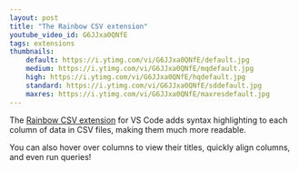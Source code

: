 ```yaml
---
layout: post
title: "The Rainbow CSV extension"
youtube_video_id: G6JJxa0QNfE
tags: extensions
thumbnails:
    default: https://i.ytimg.com/vi/G6JJxa0QNfE/default.jpg
    medium: https://i.ytimg.com/vi/G6JJxa0QNfE/mqdefault.jpg
    high: https://i.ytimg.com/vi/G6JJxa0QNfE/hqdefault.jpg
    standard: https://i.ytimg.com/vi/G6JJxa0QNfE/sddefault.jpg
    maxres: https://i.ytimg.com/vi/G6JJxa0QNfE/maxresdefault.jpg
---
```


The [Rainbow CSV extension](https://marketplace.visualstudio.com/items?itemName=mechatroner.rainbow-csv) for VS Code adds syntax highlighting to each column of data in CSV files, making them much more readable.

You can also hover over columns to view their titles, quickly align columns, and even run queries!
